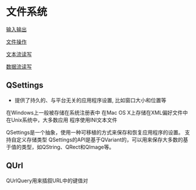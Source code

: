 # 文件系统

[输入输出](Qt_IOStream.md)

[文件操作](Qt_File.md)

[文本流读写](Qt_QTextStream.md)

[数据流读写](Qt_QDataStream.md)

## QSettings

- 提供了持久的、与平台无关的应用程序设置, 比如窗口大小和位置等

在Windows上一般被存储在系统注册表中
在Mac OS X上存储在XML偏好文件中
在Unix系统中，大多数应用 程序使用INI文本文件

QSettings是一个抽象，使用一种可移植的方式来保存和恢复应用程序的设置。
支持自定义存储类型
QSettings的API是基于QVariant的，可以用来保存大多数的基于值的类型，如QString、QRect和QImage等。

## QUrl

QUrlQuery用来插叙URL中的键值对

